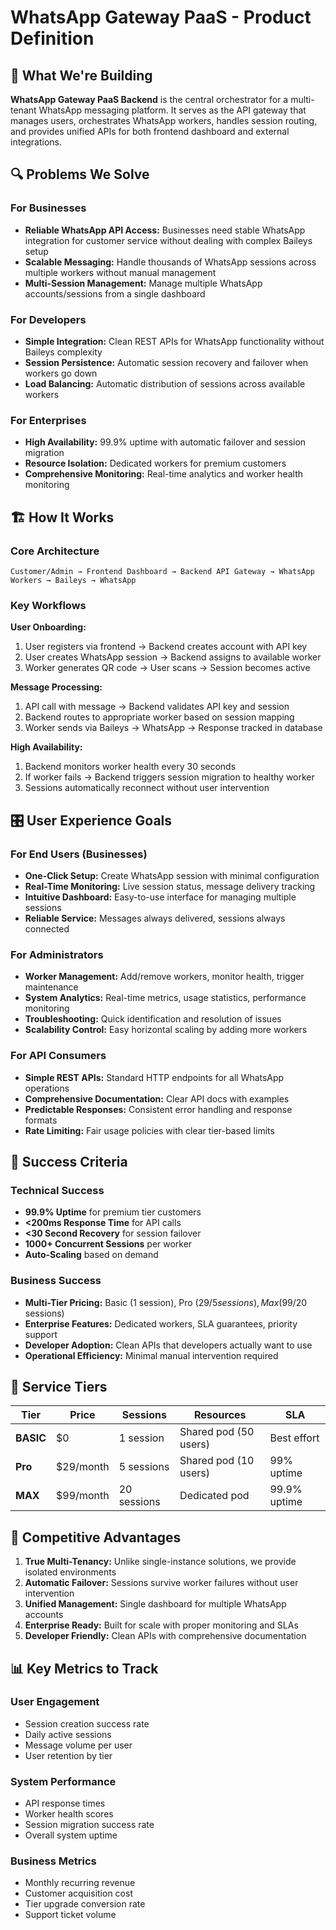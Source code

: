 # WhatsApp Gateway PaaS - Product Definition

## 🎯 What We're Building

**WhatsApp Gateway PaaS Backend** is the central orchestrator for a multi-tenant WhatsApp messaging platform. It serves as the API gateway that manages users, orchestrates WhatsApp workers, handles session routing, and provides unified APIs for both frontend dashboard and external integrations.

## 🔍 Problems We Solve

### For Businesses

- **Reliable WhatsApp API Access:** Businesses need stable WhatsApp integration for customer service without dealing with complex Baileys setup
- **Scalable Messaging:** Handle thousands of WhatsApp sessions across multiple workers without manual management
- **Multi-Session Management:** Manage multiple WhatsApp accounts/sessions from a single dashboard

### For Developers

- **Simple Integration:** Clean REST APIs for WhatsApp functionality without Baileys complexity
- **Session Persistence:** Automatic session recovery and failover when workers go down
- **Load Balancing:** Automatic distribution of sessions across available workers

### For Enterprises

- **High Availability:** 99.9% uptime with automatic failover and session migration
- **Resource Isolation:** Dedicated workers for premium customers
- **Comprehensive Monitoring:** Real-time analytics and worker health monitoring

## 🏗️ How It Works

### Core Architecture

```
Customer/Admin → Frontend Dashboard → Backend API Gateway → WhatsApp Workers → Baileys → WhatsApp
```

### Key Workflows

**User Onboarding:**

1. User registers via frontend → Backend creates account with API key
2. User creates WhatsApp session → Backend assigns to available worker
3. Worker generates QR code → User scans → Session becomes active

**Message Processing:**

1. API call with message → Backend validates API key and session
2. Backend routes to appropriate worker based on session mapping
3. Worker sends via Baileys → WhatsApp → Response tracked in database

**High Availability:**

1. Backend monitors worker health every 30 seconds
2. If worker fails → Backend triggers session migration to healthy worker
3. Sessions automatically reconnect without user intervention

## 🎛️ User Experience Goals

### For End Users (Businesses)

- **One-Click Setup:** Create WhatsApp session with minimal configuration
- **Real-Time Monitoring:** Live session status, message delivery tracking
- **Intuitive Dashboard:** Easy-to-use interface for managing multiple sessions
- **Reliable Service:** Messages always delivered, sessions always connected

### For Administrators

- **Worker Management:** Add/remove workers, monitor health, trigger maintenance
- **System Analytics:** Real-time metrics, usage statistics, performance monitoring
- **Troubleshooting:** Quick identification and resolution of issues
- **Scalability Control:** Easy horizontal scaling by adding more workers

### For API Consumers

- **Simple REST APIs:** Standard HTTP endpoints for all WhatsApp operations
- **Comprehensive Documentation:** Clear API docs with examples
- **Predictable Responses:** Consistent error handling and response formats
- **Rate Limiting:** Fair usage policies with clear tier-based limits

## 🎯 Success Criteria

### Technical Success

- **99.9% Uptime** for premium tier customers
- **<200ms Response Time** for API calls
- **<30 Second Recovery** for session failover
- **1000+ Concurrent Sessions** per worker
- **Auto-Scaling** based on demand

### Business Success

- **Multi-Tier Pricing:** Basic (1 session), Pro ($29/5 sessions), Max ($99/20 sessions)
- **Enterprise Features:** Dedicated workers, SLA guarantees, priority support
- **Developer Adoption:** Clean APIs that developers actually want to use
- **Operational Efficiency:** Minimal manual intervention required

## 🔄 Service Tiers

| Tier      | Price     | Sessions    | Resources             | SLA          |
| --------- | --------- | ----------- | --------------------- | ------------ |
| **BASIC** | $0        | 1 session   | Shared pod (50 users) | Best effort  |
| **Pro**   | $29/month | 5 sessions  | Shared pod (10 users) | 99% uptime   |
| **MAX**   | $99/month | 20 sessions | Dedicated pod         | 99.9% uptime |

## 🚀 Competitive Advantages

1. **True Multi-Tenancy:** Unlike single-instance solutions, we provide isolated environments
2. **Automatic Failover:** Sessions survive worker failures without user intervention
3. **Unified Management:** Single dashboard for multiple WhatsApp accounts
4. **Enterprise Ready:** Built for scale with proper monitoring and SLAs
5. **Developer Friendly:** Clean APIs with comprehensive documentation

## 📊 Key Metrics to Track

### User Engagement

- Session creation success rate
- Daily active sessions
- Message volume per user
- User retention by tier

### System Performance

- API response times
- Worker health scores
- Session migration success rate
- Overall system uptime

### Business Metrics

- Monthly recurring revenue
- Customer acquisition cost
- Tier upgrade conversion rate
- Support ticket volume
